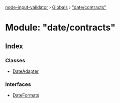 [node-input-validator](../README.md) › [Globals](../globals.md) › ["date/contracts"](_date_contracts_.md)

# Module: "date/contracts"

## Index

### Classes

* [DateAdapter](../classes/_date_contracts_.dateadapter.md)

### Interfaces

* [DateFormats](../interfaces/_date_contracts_.dateformats.md)
